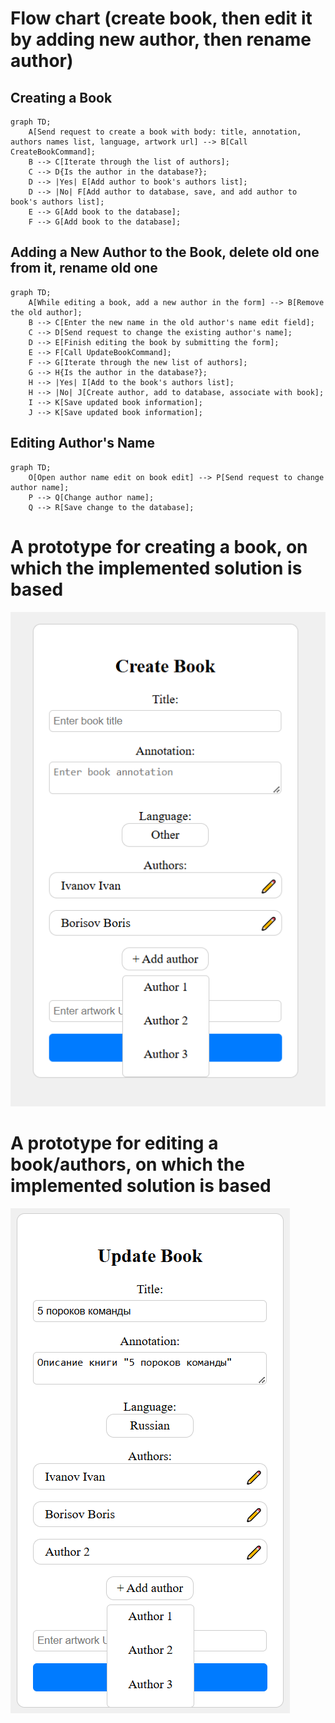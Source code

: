 # Flow chart (create book, then edit it by adding new author, then rename author)
## Creating a Book
```mermaid
graph TD;
    A[Send request to create a book with body: title, annotation, authors names list, language, artwork url] --> B[Call CreateBookCommand];
    B --> C[Iterate through the list of authors];
    C --> D{Is the author in the database?};
    D --> |Yes| E[Add author to book's authors list];
    D --> |No| F[Add author to database, save, and add author to book's authors list];
    E --> G[Add book to the database];
    F --> G[Add book to the database];
```
## Adding a New Author to the Book, delete old one from it, rename old one
```mermaid
graph TD;
    A[While editing a book, add a new author in the form] --> B[Remove the old author];
    B --> C[Enter the new name in the old author's name edit field];
    C --> D[Send request to change the existing author's name];
    D --> E[Finish editing the book by submitting the form];
    E --> F[Call UpdateBookCommand];
    F --> G[Iterate through the new list of authors];
    G --> H{Is the author in the database?};
    H --> |Yes| I[Add to the book's authors list];
    H --> |No| J[Create author, add to database, associate with book];
    I --> K[Save updated book information];
    J --> K[Save updated book information];
```
## Editing Author's Name
```mermaid
graph TD;
    O[Open author name edit on book edit] --> P[Send request to change author name];
    P --> Q[Change author name];
    Q --> R[Save change to the database];
```
# A prototype for creating a book, on which the implemented solution is based
![](createBookModalWindowPrototype.png)

# A prototype for editing a book/authors, on which the implemented solution is based
![](updateBookModalWindowPrototype.png)
